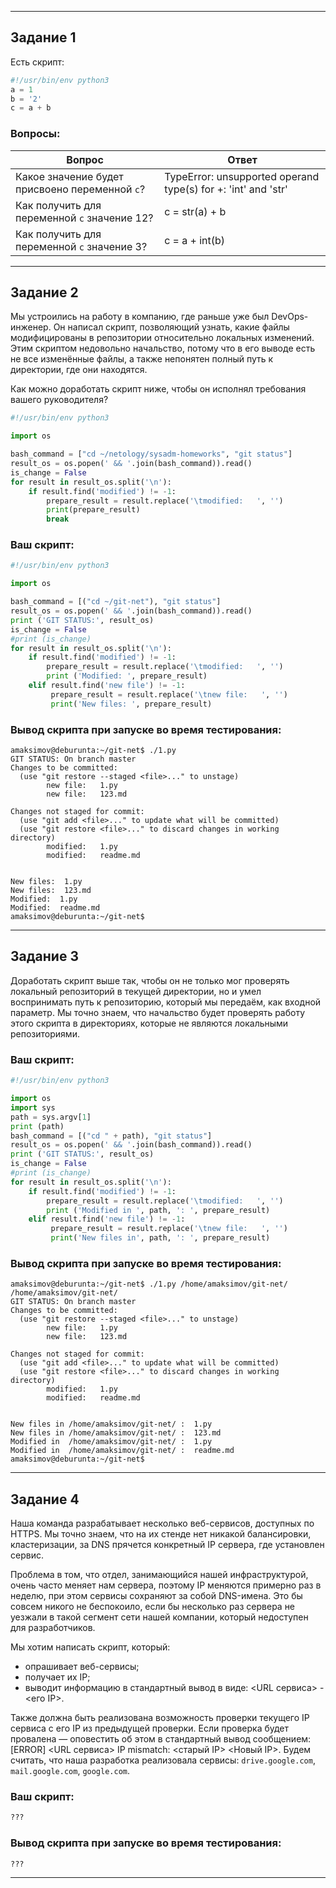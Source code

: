 ------

## Задание 1

Есть скрипт:

```python
#!/usr/bin/env python3
a = 1
b = '2'
c = a + b
```

### Вопросы:

| Вопрос  | Ответ |
| ------------- | ------------- |
| Какое значение будет присвоено переменной `c`?  | TypeError: unsupported operand type(s) for +: 'int' and 'str'  |
| Как получить для переменной `c` значение 12?  | c = str(a) + b  |
| Как получить для переменной `c` значение 3?  | c = a + int(b)  |

------

## Задание 2

Мы устроились на работу в компанию, где раньше уже был DevOps-инженер. Он написал скрипт, позволяющий узнать, какие файлы модифицированы в репозитории относительно локальных изменений. Этим скриптом недовольно начальство, потому что в его выводе есть не все изменённые файлы, а также непонятен полный путь к директории, где они находятся. 

Как можно доработать скрипт ниже, чтобы он исполнял требования вашего руководителя?

```python
#!/usr/bin/env python3

import os

bash_command = ["cd ~/netology/sysadm-homeworks", "git status"]
result_os = os.popen(' && '.join(bash_command)).read()
is_change = False
for result in result_os.split('\n'):
    if result.find('modified') != -1:
        prepare_result = result.replace('\tmodified:   ', '')
        print(prepare_result)
        break
```

### Ваш скрипт:

```python
#!/usr/bin/env python3

import os

bash_command = [("cd ~/git-net"), "git status"]
result_os = os.popen(' && '.join(bash_command)).read()
print ('GIT STATUS:', result_os)
is_change = False
#print (is_change)
for result in result_os.split('\n'):
    if result.find('modified') != -1:
        prepare_result = result.replace('\tmodified:   ', '')
        print ('Modified: ', prepare_result)
    elif result.find('new file') != -1:
         prepare_result = result.replace('\tnew file:   ', '')
         print('New files: ', prepare_result)


```

### Вывод скрипта при запуске во время тестирования:

```
amaksimov@deburunta:~/git-net$ ./1.py
GIT STATUS: On branch master
Changes to be committed:
  (use "git restore --staged <file>..." to unstage)
        new file:   1.py
        new file:   123.md

Changes not staged for commit:
  (use "git add <file>..." to update what will be committed)
  (use "git restore <file>..." to discard changes in working directory)
        modified:   1.py
        modified:   readme.md


New files:  1.py
New files:  123.md
Modified:  1.py
Modified:  readme.md
amaksimov@deburunta:~/git-net$
```

------

## Задание 3

Доработать скрипт выше так, чтобы он не только мог проверять локальный репозиторий в текущей директории, но и умел воспринимать путь к репозиторию, который мы передаём, как входной параметр. Мы точно знаем, что начальство будет проверять работу этого скрипта в директориях, которые не являются локальными репозиториями.

### Ваш скрипт:

```python
#!/usr/bin/env python3

import os
import sys
path = sys.argv[1]
print (path)
bash_command = [("cd " + path), "git status"]
result_os = os.popen(' && '.join(bash_command)).read()
print ('GIT STATUS:', result_os)
is_change = False
#print (is_change)
for result in result_os.split('\n'):
    if result.find('modified') != -1:
        prepare_result = result.replace('\tmodified:   ', '')
        print ('Modified in ', path, ': ', prepare_result)
    elif result.find('new file') != -1:
         prepare_result = result.replace('\tnew file:   ', '')
         print('New files in', path, ': ', prepare_result)

```

### Вывод скрипта при запуске во время тестирования:

```
amaksimov@deburunta:~/git-net$ ./1.py /home/amaksimov/git-net/
/home/amaksimov/git-net/
GIT STATUS: On branch master
Changes to be committed:
  (use "git restore --staged <file>..." to unstage)
        new file:   1.py
        new file:   123.md

Changes not staged for commit:
  (use "git add <file>..." to update what will be committed)
  (use "git restore <file>..." to discard changes in working directory)
        modified:   1.py
        modified:   readme.md


New files in /home/amaksimov/git-net/ :  1.py
New files in /home/amaksimov/git-net/ :  123.md
Modified in  /home/amaksimov/git-net/ :  1.py
Modified in  /home/amaksimov/git-net/ :  readme.md
amaksimov@deburunta:~/git-net$

```

------

## Задание 4

Наша команда разрабатывает несколько веб-сервисов, доступных по HTTPS. Мы точно знаем, что на их стенде нет никакой балансировки, кластеризации, за DNS прячется конкретный IP сервера, где установлен сервис. 

Проблема в том, что отдел, занимающийся нашей инфраструктурой, очень часто меняет нам сервера, поэтому IP меняются примерно раз в неделю, при этом сервисы сохраняют за собой DNS-имена. Это бы совсем никого не беспокоило, если бы несколько раз сервера не уезжали в такой сегмент сети нашей компании, который недоступен для разработчиков. 

Мы хотим написать скрипт, который: 

- опрашивает веб-сервисы; 
- получает их IP; 
- выводит информацию в стандартный вывод в виде: <URL сервиса> - <его IP>. 

Также должна быть реализована возможность проверки текущего IP сервиса c его IP из предыдущей проверки. Если проверка будет провалена — оповестить об этом в стандартный вывод сообщением: [ERROR] <URL сервиса> IP mismatch: <старый IP> <Новый IP>. Будем считать, что наша разработка реализовала сервисы: `drive.google.com`, `mail.google.com`, `google.com`.

### Ваш скрипт:

```python
???
```

### Вывод скрипта при запуске во время тестирования:

```
???
```

------

